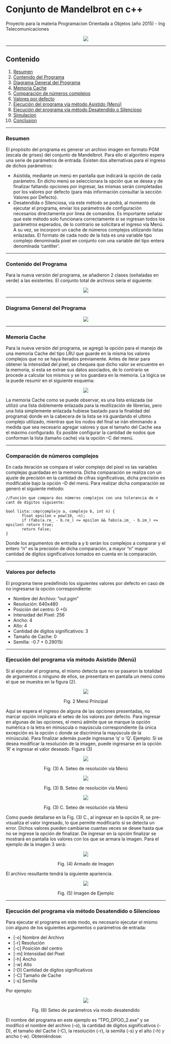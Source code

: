 # Conjunto de Mandelbrot en c++
Proyecto para la materia  Programacion Orientada a Objetos (año 2015) - Ing Telecomunicaciones

<p align="center">
     <img src="https://github.com/chewydc/conjuntoMandelbrot/blob/438543af1046d15403a99fc9905ff69390ced2fc/img/Mandelbrot.jpg">
</p>

***
## Contenido
1. [Resumen](#Resumen)
2. [Contenido del Programa](#Contenido-del-Programa)
3. [Diagrama General del Programa](#Diagrama-General-del-Programa) 
4. [Memoria Cache](#Memoria-Cache)
5. [Comparación de números complejos](#comparacion-complejos)
6. [Valores por defecto](#Valores-por-defecto)
7. [Ejecución del programa vía método Asistido (Menú)](#ejecucion-asistido)
8. [Ejecución del programa vía método Desatendido o Silencioso](#ejecucion-desatendido)
9. [Simulacion](#Simulacion)
10. [Conclusion](#Conclusion)


***
<a name="Resumen"></a>
### Resumen

El propósito del programa es generar un archivo imagen en formato PGM (escala de grises) del conjunto de Mandelbrot. Para ello el algoritmo espera una serie de parámetros de entrada.
Existen dos alternativas para el ingreso de dichos parámetros:
- Asistida, mediante un menú en pantalla que indicará la opción de cada parámetro. En dicho menú se seleccionara la opción que se desea y de finalizar faltando opciones por ingresar, las mismas serán completadas por los valores por defecto (para más información consultar la sección Valores por Defecto).
- Desatendida o Silenciosa, vía este método se podrá, al momento de ejecutar el programa, enviar los parámetros de configuración necesarios directamente por línea de comandos. Es importante señalar que este método solo funcionara correctamente si se ingresan todos los parámetros esperados, de lo contrario se solicitara el ingreso vía Menú. 
A su vez, se incorporó un cache de números complejos utilizando listas enlazadas. El formato de cada nodo de la lista es una variable tipo complejo denominada pixel en conjunto con una variable del tipo entera denominada ‘cantIter’.

***
<a name="Contenido-del-Programa"></a>
### Contenido del Programa

Para la nueva versión del programa, se añadieron 2 clases (señaladas en verde) a las existentes. El conjunto total de archivos seria el siguiente:
<p align="center">
     <img src="https://github.com/chewydc/conjuntoMandelbrot/blob/438543af1046d15403a99fc9905ff69390ced2fc/img/Figura1.JPG">
</p>

***
<a name="Diagrama-General-del-Programa"></a>
### Diagrama General del Programa

<p align="center">
     <img src="https://github.com/chewydc/conjuntoMandelbrot/blob/438543af1046d15403a99fc9905ff69390ced2fc/img/Figura2.JPG">
</p>

***
<a name="Memoria-Cache"></a>
### Memoria Cache

Para la nueva versión del programa, se agregó la opción para el manejo de una memoria Cache del tipo LRU que guarde en la misma los valores complejos que no se haya iterados previamente. Antes de iterar para obtener la intensidad del pixel, se chequea que dicho valor se encuentre en la memoria, si esta se extrae sus datos asociados, de lo contrario se procede a calcular los mismos y se los guardara en la memoria. La lógica se la puede resumir en el siguiente esquema:

<p align="center">
     <img src="https://github.com/chewydc/conjuntoMandelbrot/blob/438543af1046d15403a99fc9905ff69390ced2fc/img/Figura3.JPG">
</p>

La memoria Cache como se puede observar, es una lista enlazada (se utilizó una lista doblemente enlazada para la reutilización de librerías, pero una lista simplemente enlazada hubiese bastado para la finalidad del programa) donde en la cabecera de la lista se irá guardando el ultimo complejo utilizado, mientras que los nodos del final se irán eliminando a medida que sea necesario agregar valores y que el tamaño del Cache sea el máximo configurado.
Es posible configurar la cantidad de nodos que conforman la lista (tamaño cache) via la opción –C del menú.

***
<a name="comparacion-complejos"></a>
### Comparación de números complejos

En cada iteración se compara el valor complejo del pixel vs las variables complejas guardadas en la memoria. Dicha comparación se realiza con un ajuste de precisión en la cantidad de cifras significativas, dicha precisión es modificable bajo la opción –D del menú.
Para realizar dicha comparación se generó el siguiente método:
```
//Función que compara dos números complejos con una tolerancia de n cant de dígitos siguiente:

bool lista::cmp(complejo a, complejo b, int n) {
       float epsilon = pow(10, -n);
       if (fabs(a.re_ - b.re_) <= epsilon && fabs(a.im_ - b.im_) <= epsilon) return true;
       return false;
}
```
Donde los argumentos de entrada a y b serán los complejos a comparar y el entero “n” es la precisión de dicha comparación, a mayor “n” mayor cantidad de dígitos significativos tomados en cuenta en la comparación.


***
<a name="Valores-por-defecto"></a>
### Valores por defecto

El programa tiene predefinido los siguientes valores por defecto en caso de no ingresarse la opción correspondiente:

- Nombre del Archivo: “out.pgm”
- Resolución: 640x480
- Posición del centro: 0 +0i
- Intensidad del Pixel: 256
- Ancho: 4
- Alto: 4
- Cantidad de dígitos significativos: 3
- Tamaño de Cache: 0 
- Semilla: -0.7 + 0.29015i

***
<a name="ejecucion-asistido"></a>
### Ejecución del programa vía método Asistido (Menú)

Si al ejecutar el programa, el mismo detecta que no se pasaron la totalidad de argumentos o ninguno de ellos, se presentara en pantalla un menú como el que se muestra en la figura (2).

<p align="center">
     <img src="https://github.com/chewydc/conjuntoMandelbrot/blob/438543af1046d15403a99fc9905ff69390ced2fc/img/Figura4.JPG"> 
     <p align="center"> Fig. 2 Menú Principal </p>
</p>
Aquí se espera el ingreso de alguna de las opciones presentadas, no marcar opción implicara el seteo de los valores por defecto.
Para ingresar en algunas de las opciones, el menú admite que se marque la opción numérica o la letra en minúscula o mayúscula correspondiente (la única excepción es la opción c donde se discrimina la mayúscula de la minúscula). Para finalizar además puede ingresarse ‘q’ o ‘Q’.
Ejemplo:
Si se desea modificar la resolución de la imagen, puede ingresarse en la opción ‘R’ e ingresar el valor deseado. Figura (3)

<p align="center">
     <img src="https://github.com/chewydc/conjuntoMandelbrot/blob/438543af1046d15403a99fc9905ff69390ced2fc/img/Figura5.JPG"> 
     <p align="center"> Fig. (3) A. Seteo de resolución vía Menú </p>
</p>

<p align="center">
     <img src="https://github.com/chewydc/conjuntoMandelbrot/blob/438543af1046d15403a99fc9905ff69390ced2fc/img/Figura6.JPG"> 
     <p align="center"> Fig. (3) B. Seteo de resolución vía Menú </p>
</p>

<p align="center">
     <img src="https://github.com/chewydc/conjuntoMandelbrot/blob/438543af1046d15403a99fc9905ff69390ced2fc/img/Figura7.JPG"> 
     <p align="center"> Fig. (3) C. Seteo de resolución vía Menú </p>
</p>

Como puede detallarse en la Fig. (3) C., al ingresar en la opción R, se pre-visualiza el valor ingresado, lo que permite modificarlo si se detecta un error. Dichos valores pueden cambiarse cuantas veces se desee hasta que no se ingrese la opción de finalizar.
De ingresar en la opción finalizar se mostrará en pantalla los valores con los que se armara la imagen. Para el ejemplo de la imagen 3 será:

<p align="center">
     <img src="https://github.com/chewydc/conjuntoMandelbrot/blob/438543af1046d15403a99fc9905ff69390ced2fc/img/Figura8.JPG"> 
     <p align="center"> Fig. (4) Armado de Imagen </p>
</p>

El archivo resultante tendrá la siguiente apariencia.

<p align="center">
     <img src="https://github.com/chewydc/conjuntoMandelbrot/blob/438543af1046d15403a99fc9905ff69390ced2fc/img/Figura9.JPG"> 
     <p align="center"> Fig. (5) Imagen de Ejemplo </p>
</p>


***
<a name="ejecucion-desatendido"></a>
### Ejecución del programa vía método Desatendido o Silencioso

Para ejecutar el programa en este modo, es necesario ejecutar el mismo con alguno de los siguientes argumentos o parámetros de entrada:
- [-o]  Nombre del Archivo
- [-r]  Resolución
- [-c]  Posición del centro
- [-m]  Intensidad del Pixel
- [-h]  Ancho
- [-w]  Alto
- [-D]  Cantidad de dígitos significativos
- [-C]  Tamaño de Cache
- [-s]  Semilla

Por ejemplo: 

<p align="center">
     <img src="https://github.com/chewydc/conjuntoMandelbrot/blob/438543af1046d15403a99fc9905ff69390ced2fc/img/Figura10.JPG"> 
     <p align="center">Fig. (6) Seteo de parámetros vía modo desatendido</p>
</p>
El nombre del programa en este ejemplo es “TPO_DPOO_2.exe” y se modificó el nombre del archivo (-o), la cantidad de dígitos significativos (-D), el tamaño del Cache (-C), la resolución (-r), la semilla (-s) y el alto (-h) y ancho (-w). Obteniéndose:



